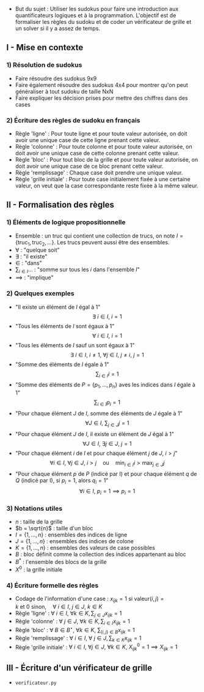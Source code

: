 

* But du sujet : Utiliser les sudokus pour faire une introduction aux quantificateurs logiques et à la programmation. L'objectif est de formaliser les règles du sudoku et de coder un vérificateur de grille et un solver si il y a assez de temps.

## I - Mise en contexte

### 1) Résolution de sudokus

* Faire résoudre des sudokus 9x9
* Faire également résoudre des sudokus 4x4 pour montrer qu'on peut généraliser à tout sudoku de taille NxN
* Faire expliquer les décision prises pour mettre des chiffres dans des cases


### 2) Écriture des règles de sudoku en français
* Règle 'ligne' : Pour toute ligne et pour toute valeur autorisée, on doit avoir une unique case de cette ligne prenant cette valeur.
* Règle 'colonne' : Pour toute colonne et pour toute valeur autorisée, on doit avoir une unique case de cette colonne prenant cette valeur.
* Règle 'bloc' : Pour tout bloc de la grille et pour toute valeur autorisée, on doit avoir une unique case de ce bloc prenant cette valeur.
* Règle 'remplissage' : Chaque case doit prendre une unique valeur.
* Règle 'grille initiale' : Pour toute case initialement fixée à une certaine valeur, on veut que la case correspondante reste fixée à la même valeur.

## II - Formalisation des règles

### 1) Éléments de logique propositionnelle
* Ensemble : un truc qui contient une collection de trucs, on note $I=\{\mathrm{truc}_1,\mathrm{truc}_2,\dots\}$. Les trucs peuvent aussi être des ensembles.
* $\forall$ : "quelque soit"
* $\exists$ : "il existe"
* $\in$ : "dans"
* $\sum_{i \in I} ...$ : "somme sur tous les $i$ dans l'ensemble $I$"
* $\implies$ : "implique"

### 2) Quelques exemples
  * "Il existe un élément de $I$ égal à 1"
    $$\exists \ i \in I, \ i = 1$$
  * "Tous les éléments de $I$ sont égaux à 1"
    $$\forall \ i \in I, \ i = 1$$
  * "Tous les éléments de $I$ sauf un sont égaux à 1"
    $$\exists \ i \in I, \ i \neq 1, \ \forall j \in I, \ j \neq i, \ j=1$$
  * "Somme des éléments de $I$ égale à $1$"
    $$\sum_{i \in I} i = 1$$
  * "Somme des éléments de $P=\{p_1,\dots,p_n\}$ aves les indices dans $I$ égale à $1$"
    $$\sum_{i \in I} p_i = 1$$
  * "Pour chaque élément $J$ de $I$, somme des éléments de $J$ égale à $1$"
   $$\forall J \in I, \ \sum_{j \in J} j = 1$$
  * "Pour chaque élément $J$ de $I$, il existe un élément de $J$ égal à $1$"
    $$\forall J \in I, \ \exists j \in J, \ j = 1$$
  * "Pour chaque élément $i$ de $I$ et pour chaque élément $j$ de $J$, $i > j$"
    $$\forall i \in I, \ \forall j \in J, \ i > j \quad \text{ou} \quad \min_{i \in I} i > \max_{j \in J} j$$
  * "Pour chaque élément $p$ de $P$ (indicé par I) et pour chaque élément $q$ de $Q$ (indicé par I), si $p_i=1$, alors $q_i=1$"
    $$\forall i \in I, \ p_i=1 \implies p_i=1$$

### 3) Notations utiles
* $n$ : taille de la grille
* $b = \sqrt{n}$ : taille d'un bloc 
* $I = \{1,\dots,n\}$ : ensembles des indices de ligne
* $J = \{1,\dots,n\}$ : ensembles des indices de colone
* $K = \{1,\dots,n\}$ : ensembles des valeurs de case possibles
* $B$ : bloc définit comme la collection des indices appartenant au bloc
* $B^*$ : l'ensemble des blocs de la grille
* $X^0$ : la grille initiale
    
### 4) Écriture formelle des règles
* Codage de l'information d'une case : $x_{ijk} = 1 \ \text{si} \ \mathrm{valeur}(i,j)=k \ \text{et} \ 0 \ \text{sinon}, \quad \forall \ i \in I, \ j \in J, \ k \in K$
* Règle 'ligne' : $\forall \ i \in I, \ \forall k \in K, \sum_{j \in J} x_{ijk} = 1$
* Règle 'colonne' : $\forall \ j \in J, \ \forall k \in K, \sum_{i \in I} x_{ijk} = 1$
* Règle 'bloc' : $\forall \ B \in B^{\star}, \ \forall k \in K, \ \sum_{(i,j) \in B} x_{ijk} = 1$
* Règle 'remplissage' : $\forall \ i \in I, \ \forall \ j \in J, \sum_{k \in K} x_{ijk} = 1$
* Règle 'grille initiale' : $\forall \ i \in I, \ \forall j \in J, \ \forall k \in K, \ X^0_{ijk} = 1 \implies X_{ijk} = 1$

## III - Écriture d'un vérificateur de grille

* `verificateur.py`

